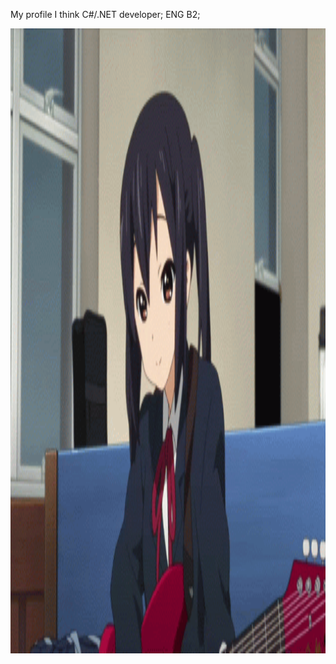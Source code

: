 My profile I think
C#/.NET developer;
ENG B2;
<div align="center">
  <img src="AzusaGIT.gif" width="1000" height="1000">
</div>
